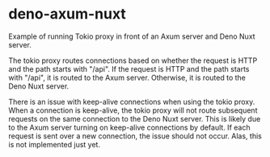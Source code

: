 # deno-axum-nuxt

Example of running Tokio proxy in front of an Axum server and Deno Nuxt server.

The tokio proxy routes connections based on whether the request is HTTP and the
path starts with "/api". If the request is HTTP and the path starts with "/api",
it is routed to the Axum server. Otherwise, it is routed to the Deno Nuxt
server.

There is an issue with keep-alive connections when using the tokio proxy. When a
connection is keep-alive, the tokio proxy will not route subsequent requests on
the same connection to the Deno Nuxt server. This is likely due to the Axum
server turning on keep-alive connections by default. If each request is sent
over a new connection, the issue should not occur. Alas, this is not implemented
just yet.
